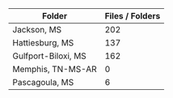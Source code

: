 | Folder              |   Files / Folders |
|---------------------|-------------------|
| Jackson, MS         |               202 |
| Hattiesburg, MS     |               137 |
| Gulfport-Biloxi, MS |               162 |
| Memphis, TN-MS-AR   |                 0 |
| Pascagoula, MS      |                 6 |